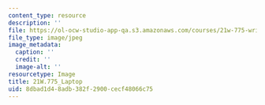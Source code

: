 ```yaml
---
content_type: resource
description: ''
file: https://ol-ocw-studio-app-qa.s3.amazonaws.com/courses/21w-775-writing-about-nature-and-environmental-issues-spring-2017/8dbad1d48adb382f2900cecf48066c75_21W.775_Laptop.jpg
file_type: image/jpeg
image_metadata:
  caption: ''
  credit: ''
  image-alt: ''
resourcetype: Image
title: 21W.775_Laptop
uid: 8dbad1d4-8adb-382f-2900-cecf48066c75
---
```


